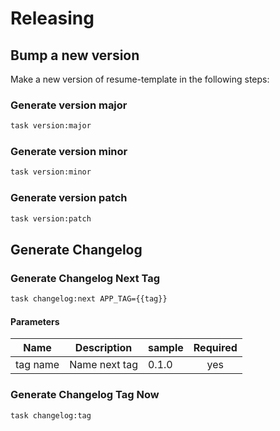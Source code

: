 <!-- Space: ResumeTemplate -->
<!-- Parent: Project -->
<!-- Title: Releasing -->
<!-- Label: Resume -->
<!-- Label: Project -->
<!-- Label: Releasing -->
<!-- Include: disclaimer.md -->
<!-- Include: ac:toc -->

# Releasing

## Bump a new version

Make a new version of resume-template in the following steps:

### Generate version major

```bash
task version:major
```

### Generate version minor

```bash
task version:minor
```

### Generate version patch

```bash
task version:patch
```

## Generate Changelog

### Generate Changelog Next Tag

```bash
task changelog:next APP_TAG={{tag}}
```

#### Parameters

| Name     | Description   | sample | Required |
| -------- | ------------- | ------ | :------: |
| tag name | Name next tag | 0.1.0  |   yes    |

### Generate Changelog Tag Now

```bash
task changelog:tag
```
